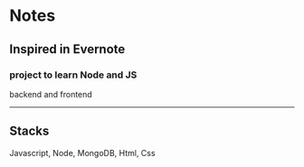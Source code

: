 # Notes

## Inspired in Evernote

### project to learn Node and JS
backend and frontend

<hr>

## Stacks
Javascript, Node, MongoDB, Html, Css